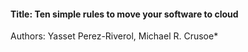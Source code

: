 #### Title: Ten simple rules to move your software to cloud


Authors: Yasset Perez-Riverol, Michael R. Crusoe* 





